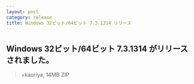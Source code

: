 ```yaml
---
layout: post
category: release
title: Windows 32ビット/64ビット 7.3.1314 リリース
---
```

## Windows 32ビット/64ビット 7.3.1314 がリリースされました。

> +kaoriya, 14MB ZIP
